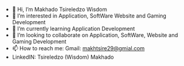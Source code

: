 - 👋 Hi, I’m Makhado Tsireledzo Wisdom
- 👀 I’m interested in Application, SoftWare Website and Gaming Development
- 🌱 I’m currently learning Application Development
- 💞️ I’m looking to collaborate on Application, SoftWare, Website and Gaming Development
- 📫 How to reach me: Gmail: makhtsire29@gmial.com
- LinkedIN: Tsireledzo (Wisdom) Makhado

<!---
Tsireledzo2/Tsireledzo2 is a ✨ special ✨ repository because its `README.md` (this file) appears on your GitHub profile.
You can click the Preview link to take a look at your changes.
--->
